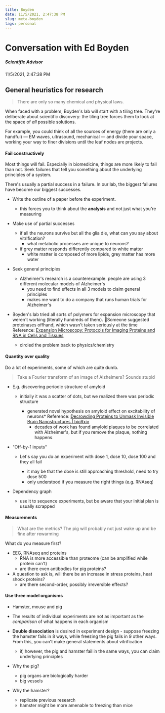 ```yaml
---
title: Boyden
date: 11/5/2021, 2:47:38 PM
slug: meta-boyden
tags: personal
---
```


# Conversation with Ed Boyden

##### Scientific Advisor

11/5/2021, 2:47:38 PM

## General heuristics for research

> There are only so many chemical and physical laws. 

When faced with a problem, Boyden's lab will start with a tiling tree. They're deliberate about scientific discovery: the tiling tree forces them to look at the space of _all_ possible solutions. 

For example, you could think of all the sources of energy (there are only a handful) — EM waves, ultrasound, mechanical — and divide your space, working your way to finer divisions until the leaf nodes are projects.

#### Fail constructively
Most things will fail. Especially in biomedicine, things are more likely to fail than not. Seek failures that tell you something about the underlying principles of a system.

There's usually a partial success in a failure. In our lab, the biggest failures have become our biggest successes.

- Write the outline of a paper before the experiment.
  - this forces you to think about the **analysis** and not just what you're measuring
- Make use of partial successes
  - if all the neurons survive but all the glia die, what can you say about vitrification?
    - what metabolic processes are unique to neurons?
  - if grey matter responds differently compared to white matter
    - white matter is composed of more lipids, grey matter has more water
- Seek general principles
  - Alzheimer's research is a counterexample: people are using 3 different molecular models of Alzheimer's
    - you need to find effects in all 3 models to claim general principles
    - makes me want to do a company that runs human trials for Alzheimer's

- Boyden's lab tried all sorts of polymers for expansion microscopy that weren't working (literally hundreds of them). Someone suggested proteinases offhand, which wasn't taken seriously at the time <span class="annotation">Reference: [Expansion Microscopy: Protocols for Imaging Proteins and RNA in Cells and Tissues](https://www.ncbi.nlm.nih.gov/pmc/articles/PMC6158110/) </span>
  - circled the problem back to physics/chemistry

#### Quantity over quality

Do a lot of experiments, some of which are quite dumb.

> Take a Fourier transform of an image of Alzheimers? Sounds stupid

- E.g. discovering periodic structure of amyloid

  - initially it was a scatter of dots, but we realized there was periodic structure


    - generated novel hypothesis on amyloid effect on excitability of neurons\* <span class="annotation">Reference: [Decrowding Proteins to Unmask Invisible Brain Nanostructures \| bioRxiv](https://www.biorxiv.org/content/10.1101/2020.08.29.273540v1.full)</span>
      - decades of work has found amyloid plaques to be correlated with Alzheimer's, but if you remove the plaque, nothing happens

- "Off-by-1 inputs"

  - Let's say you do an experiment with dose 1, dose 10, dose 100 and they all fail

    - it may be that the dose is still approaching threshold, need to try dose 500
    - only understood if you measure the right things (e.g. RNAseq)

- Dependency graph
  - use it to sequence experiments, but be aware that your initial plan is usually scrapped


#### Measurements

> What are the metrics? The pig will probably not just wake up and be fine after rewarming

What do you measure first?

- EEG, RNAseq and proteins
  - RNA is more accessible than proteome (can be amplified while protein can't)
  - are there even antibodies for pig proteins?
- A question to ask is, will there be an increase in stress proteins, heat shock proteins?
  - are there second-order, possibly irreversible effects?


#### Use three model organisms

- Hamster, mouse and pig
- The results of individual experiments are not as important as the _comparison_ of what happens in each organism
- **Double dissociation** is desired in experiment design - suppose freezing the hamster fails in 8 ways, while freezing the pig fails in 9 other ways. From this, you can't make general statements about vitrification
  - if, however, the pig and hamster fail in the same ways, you can claim underlying principles
- Why the pig?
  - pig organs are biologically harder
  - big vessels
- Why the hamster?

  - replicate previous research
  - hamster might be more amenable to freezing than mice



